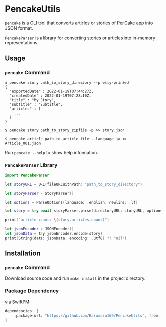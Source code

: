 # PencakeUtils

`pencake` is a CLI tool that converts articles or stories of [PenCake app](https://apps.apple.com/jp/app/pencake-シンプルなノート-日記帳/id1382218014) into JSON format.

`PencakeParser` is a library for converting stories or articles into in-memory representations.

## Usage
### `pencake` Command
```shell
$ pencake story path_to_story_directory --pretty-printed 
{
  "exportedDate" : 2022-01-19T07:44:27Z,
  "createdDate" : 2022-01-19T07:28:10Z,
  "title" : "My Story",
  "subtitle" : "Subtitle",
  "articles" : [
    ...
  ]
}

$ pencake story path_to_story_zipfile -p >> story.json

$ pencake article path_to_article_file --language ja >> Article_001.json
```
Run `pencake --help` to show help information.

### `PencakeParser` Library
```swift
import PencakeParser

let storyURL = URL(fileURLWithPath: "path_to_story_directory")

let storyParser = StoryParser()

let options = ParseOptions(language: .english, newline: .lf)

let story = try await storyParser.parse(directoryURL: storyURL, options: options)

print("article count: \(story.articles.count)")

let jsonEncoder = JSONEncoder()
let jsonData = try jsonEncoder.encode(story)
print(String(data: jsonData, encoding: .utf8) ?? "nil")
```

## Installation

### `pencake` Command
Download source code and run `make install` in the project directory.

### Package Dependency
via SwiftPM:
```swift
dependencies: [
    .package(url: "https://github.com/Harumaru169/PencakeUtils", from: "0.6.0")
]
```
